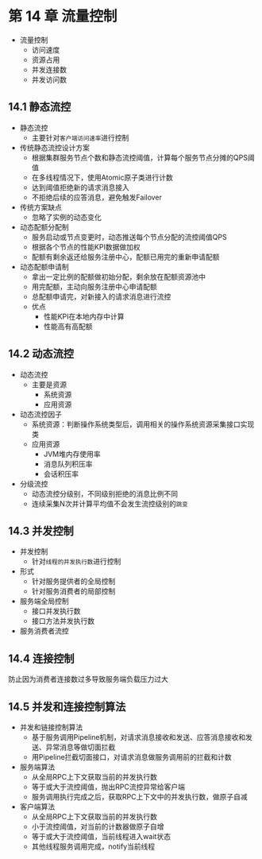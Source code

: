 
# 第 14 章 流量控制

* 流量控制
  * 访问速度
  * 资源占用
  * 并发连接数
  * 并发访问数

## 14.1 静态流控

* 静态流控
  * 主要针对`客户端访问速率`进行控制
* 传统静态流控设计方案
  * 根据集群服务节点个数和静态流控阈值，计算每个服务节点分摊的QPS阈值
  * 在多线程情况下，使用Atomic原子类进行计数
  * 达到阈值拒绝新的请求消息接入
  * 不拒绝后续的应答消息，避免触发Failover
* 传统方案缺点
  * 忽略了实例的动态变化
* 动态配额分配制
  * 服务启动或节点变更时，动态推送每个节点分配的流控阈值QPS
  * 根据各个节点的性能KPI数据做加权
  * 配额有剩余返还给服务注册中心，配额已用完的重新申请配额
* 动态配额申请制
  * 拿出一定比例的配额做初始分配，剩余放在配额资源池中
  * 用完配额，主动向服务注册中心申请配额
  * 总配额申请完，对新接入的请求消息进行流控
  * 优点
    * 性能KPI在本地内存中计算
    * 性能高有高配额

## 14.2 动态流控

* 动态流控
  * 主要是资源
    * 系统资源
    * 应用资源
* 动态流控因子
  * 系统资源：判断操作系统类型后，调用相关的操作系统资源采集接口实现类
  * 应用资源
    * JVM堆内存使用率
    * 消息队列积压率
    * 会话积压率
* 分级流控
  * 动态流控分级别，不同级别拒绝的消息比例不同
  * 连续采集N次并计算平均值不会发生流控级别的`跳变`

## 14.3 并发控制

* 并发控制
  * 针对`线程的并发执行数`进行控制
* 形式
  * 针对服务提供者的全局控制
  * 针对服务消费者的局部控制
* 服务端全局控制
  * 接口并发执行数
  * 接口方法并发执行数
* 服务消费者流控

## 14.4 连接控制

防止因为消费者连接数过多导致服务端负载压力过大

## 14.5 并发和连接控制算法

* 并发和链接控制算法
  * 基于服务调用Pipeline机制，对请求消息接收和发送、应答消息接收和发送、异常消息等做切面拦截
  * 用Pipeline拦截切面接口，对请求消息做服务调用前的拦截和计数
* 服务端算法
  * 从全局RPC上下文获取当前的并发执行数
  * 等于或大于流控阈值，抛出RPC流控异常给客户端
  * 服务调用执行完成之后，获取RPC上下文中的并发执行数，做原子自减
* 客户端算法
  * 从全局RPC上下文获取当前的并发执行数
  * 小于流控阈值，对当前的计数器做原子自增
  * 等于或大于流控阈值，当前线程进入wait状态
  * 其他线程服务调用完成，notify当前线程


